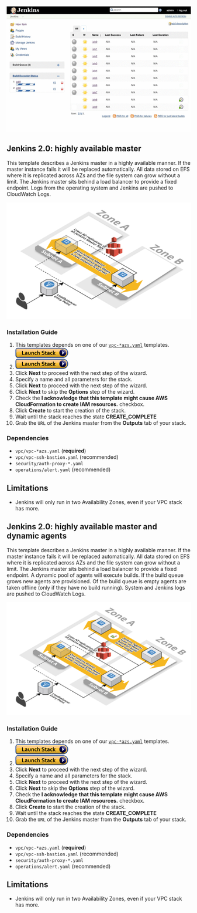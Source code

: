 ![Demo](./img/jenkins-demo.gif)

## Jenkins 2.0: highly available master
This template describes a Jenkins master in a highly available manner. If the master instance fails it will be replaced automatically. All data stored on EFS where it is replicated across AZs and the file system can grow without a limit. The Jenkins master sits behind a load balancer to provide a fixed endpoint. Logs from the operating system and Jenkins are pushed to CloudWatch Logs.

![Architecture](./img/jenkins2-ha.png)

### Installation Guide
1. This templates depends on one of our [`vpc-*azs.yaml`](../vpc/) templates. [![Launch Stack](./img/launch-stack.png)](https://console.aws.amazon.com/cloudformation/home#/stacks/new?stackName=vpc-2azs&templateURL=https://s3-eu-west-1.amazonaws.com/widdix-aws-cf-templates-releases-eu-west-1/__VERSION__vpc/vpc-2azs.yaml)
1. [![Launch Stack](./img/launch-stack.png)](https://console.aws.amazon.com/cloudformation/home#/stacks/new?stackName=jenkins2-ha&templateURL=https://s3-eu-west-1.amazonaws.com/widdix-aws-cf-templates-releases-eu-west-1/__VERSION__jenkins/jenkins2-ha.yaml)
1. Click **Next** to proceed with the next step of the wizard.
1. Specify a name and all parameters for the stack.
1. Click **Next** to proceed with the next step of the wizard.
1. Click **Next** to skip the **Options** step of the wizard.
1. Check the **I acknowledge that this template might cause AWS CloudFormation to create IAM resources.** checkbox.
1. Click **Create** to start the creation of the stack.
1. Wait until the stack reaches the state **CREATE_COMPLETE**
1. Grab the `URL` of the Jenkins master from the **Outputs** tab of your stack.

### Dependencies
* `vpc/vpc-*azs.yaml` (**required**)
* `vpc/vpc-ssh-bastion.yaml` (recommended)
* `security/auth-proxy-*.yaml`
* `operations/alert.yaml` (recommended)

## Limitations
* Jenkins will only run in two Availability Zones, even if your VPC stack has more.

## Jenkins 2.0: highly available master and dynamic agents
This template describes a Jenkins master in a highly available manner. If the master instance fails it will be replaced automatically. All data stored on EFS where it is replicated across AZs and the file system can grow without a limit. The Jenkins master sits behind a load balancer to provide a fixed endpoint. A dynamic pool of agents will execute builds. If the build queue grows new agents are provisioned. Of the build queue is empty agents are taken offline (only if they have no build running). System and Jenkins logs are pushed to CloudWatch Logs.

![Architecture](./img/jenkins2-ha-agents.png)

### Installation Guide
1. This templates depends on one of our [`vpc-*azs.yaml`](../vpc/) templates. [![Launch Stack](./img/launch-stack.png)](https://console.aws.amazon.com/cloudformation/home#/stacks/new?stackName=vpc-2azs&templateURL=https://s3-eu-west-1.amazonaws.com/widdix-aws-cf-templates-releases-eu-west-1/__VERSION__vpc/vpc-2azs.yaml)
1. [![Launch Stack](./img/launch-stack.png)](https://console.aws.amazon.com/cloudformation/home#/stacks/new?stackName=jenkins2-ha-agents&templateURL=https://s3-eu-west-1.amazonaws.com/widdix-aws-cf-templates-releases-eu-west-1/__VERSION__jenkins/jenkins2-ha-agents.yaml)
1. Click **Next** to proceed with the next step of the wizard.
1. Specify a name and all parameters for the stack.
1. Click **Next** to proceed with the next step of the wizard.
1. Click **Next** to skip the **Options** step of the wizard.
1. Check the **I acknowledge that this template might cause AWS CloudFormation to create IAM resources.** checkbox.
1. Click **Create** to start the creation of the stack.
1. Wait until the stack reaches the state **CREATE_COMPLETE**
1. Grab the `URL` of the Jenkins master from the **Outputs** tab of your stack.

### Dependencies
* `vpc/vpc-*azs.yaml` (**required**)
* `vpc/vpc-ssh-bastion.yaml` (recommended)
* `security/auth-proxy-*.yaml`
* `operations/alert.yaml` (recommended)

## Limitations
* Jenkins will only run in two Availability Zones, even if your VPC stack has more.
